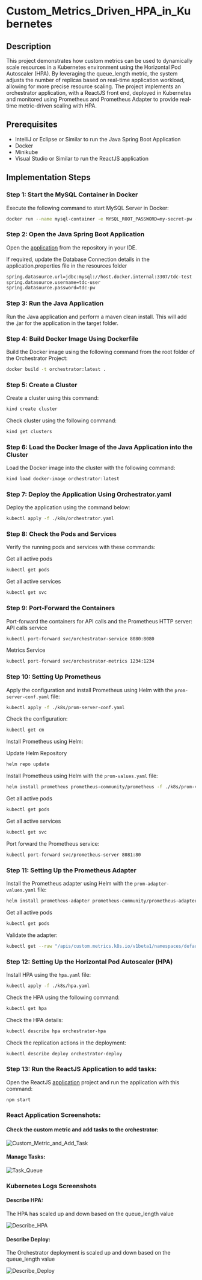 # Custom_Metrics_Driven_HPA_in_Kubernetes

## Description

This project demonstrates how custom metrics can be used to dynamically scale resources in a Kubernetes environment using the Horizontal Pod Autoscaler (HPA). By leveraging the queue_length metric, the system adjusts the number of replicas based on real-time application workload, allowing for more precise resource scaling. The project implements an orchestrator application, with a ReactJS front end, deployed in Kubernetes and monitored using Prometheus and Prometheus Adapter to provide real-time metric-driven scaling with HPA.

## Prerequisites

- IntelliJ or Eclipse or Similar to run the Java Spring Boot Application
- Docker
- Minikube
- Visual Studio or Similar to run the ReactJS application

## Implementation Steps

### Step 1: Start the MySQL Container in Docker

Execute the following command to start MySQL Server in Docker:

```bash
docker run --name mysql-container -e MYSQL_ROOT_PASSWORD=my-secret-pw -e MYSQL_DATABASE=tdc-test -e MYSQL_USER=tdc-user -e MYSQL_PASSWORD=tdc-pw -p 3307:3306 -d mysql:8-oracle
```

### Step 2: Open the Java Spring Boot Application

Open the [application](https://github.com/TharunRajeev/Custom_Metrics_Driven_HPA_in_Kubernetes/tree/main/Project_Files/Code/Back_end/orchestrator) from the repository in your IDE.

If required, update the Database Connection details in the application.properties file in the resources folder

```bash
spring.datasource.url=jdbc:mysql://host.docker.internal:3307/tdc-test
spring.datasource.username=tdc-user
spring.datasource.password=tdc-pw
```

### Step 3: Run the Java Application

Run the Java application and perform a maven clean install. This will add the .jar for the application in the target folder.

### Step 4: Build Docker Image Using Dockerfile

Build the Docker image using the following command from the root folder of the Orchestrator Project:

```bash
docker build -t orchestrator:latest .
```

### Step 5: Create a Cluster

Create a cluster using this command:

```bash
kind create cluster
```

Check cluster using the following command:

```bash
kind get clusters
```

### Step 6: Load the Docker Image of the Java Application into the Cluster

Load the Docker image into the cluster with the following command:

```bash
kind load docker-image orchestrator:latest
```

### Step 7: Deploy the Application Using Orchestrator.yaml

Deploy the application using the command below:

```bash
kubectl apply -f ./k8s/orchestrator.yaml
```

### Step 8: Check the Pods and Services

Verify the running pods and services with these commands:

Get all active pods
```bash
kubectl get pods
```
Get all active services
```bash
kubectl get svc
```

### Step 9: Port-Forward the Containers

Port-forward the containers for API calls and the Prometheus HTTP server:
API calls service
```bash
kubectl port-forward svc/orchestrator-service 8080:8080
```

Metrics Service
```bash
kubectl port-forward svc/orchestrator-metrics 1234:1234
```



### Step 10: Setting Up Prometheus

Apply the configuration and install Prometheus using Helm with the `prom-server-conf.yaml` file:

```bash
kubectl apply -f ./k8s/prom-server-conf.yaml
```

Check the configuration:

```bash
kubectl get cm
```

Install Prometheus using Helm:

Update Helm Repository

```bash
helm repo update
```

Install Prometheus using Helm with the `prom-values.yaml` file:
```bash
helm install prometheus prometheus-community/prometheus -f ./k8s/prom-values.yaml
```
Get all active pods
```bash
kubectl get pods
```
Get all active services
```bash
kubectl get svc
```
Port forward the Prometheus service:

```bash
kubectl port-forward svc/prometheus-server 8081:80
```

### Step 11: Setting Up the Prometheus Adapter

Install the Prometheus adapter using Helm with the `prom-adapter-values.yaml` file:

```bash
helm install prometheus-adapter prometheus-community/prometheus-adapter -f ./k8s/prom-adapter-values.yaml
```

Get all active pods
```bash
kubectl get pods
```

Validate the adapter:

```bash
kubectl get --raw "/apis/custom.metrics.k8s.io/v1beta1/namespaces/default/pods/*/queue_length"
```

### Step 12: Setting Up the Horizontal Pod Autoscaler (HPA)

Install HPA using the `hpa.yaml` file:

```bash
kubectl apply -f ./k8s/hpa.yaml
```

Check the HPA using the following command:

```bash
kubectl get hpa
```

Check the HPA details:

```bash
kubectl describe hpa orchestrator-hpa
```

Check the replication actions in the deployment:

```bash
kubectl describe deploy orchestrator-deploy
```

### Step 13: Run the ReactJS Application to add tasks:

Open the ReactJS [application](https://github.com/TharunRajeev/Custom_Metrics_Driven_HPA_in_Kubernetes/tree/main/Project_Files/Code/Front_end/task_management) project and run the application with this command:

```bash
npm start
```

### React Application Screenshots:

#### Check the custom metric and add tasks to the orchestrator:

![Custom_Metric_and_Add_Task](https://github.com/TharunRajeev/Custom_Metrics_Driven_HPA_in_Kubernetes/blob/main/Project_Files/Documentation/Screenshots/Checking_Custom_Metric_and_add_task.png)

#### Manage Tasks:

![Task_Queue](https://github.com/TharunRajeev/Custom_Metrics_Driven_HPA_in_Kubernetes/blob/main/Project_Files/Documentation/Screenshots/Task_Queue.png)

### Kubernetes Logs Screenshots

#### Describe HPA:

The HPA has scaled up and down based on the queue_length value

![Describe_HPA](https://github.com/TharunRajeev/Custom_Metrics_Driven_HPA_in_Kubernetes/blob/main/Project_Files/Documentation/Screenshots/Describe_HPA_Changes.png)

#### Describe Deploy:

The Orchestrator deployment is scaled up and down based on the queue_length value

![Describe_Deploy](https://github.com/TharunRajeev/Custom_Metrics_Driven_HPA_in_Kubernetes/blob/main/Project_Files/Documentation/Screenshots/Describe_Deploy_Changes.png)


